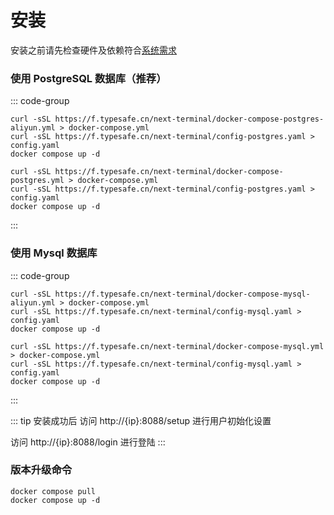 # 安装
安装之前请先检查硬件及依赖符合[系统需求](/install/system-requirements.html)

### 使用 PostgreSQL 数据库（推荐）

::: code-group

```shell [中国大陆]
curl -sSL https://f.typesafe.cn/next-terminal/docker-compose-postgres-aliyun.yml > docker-compose.yml
curl -sSL https://f.typesafe.cn/next-terminal/config-postgres.yaml > config.yaml
docker compose up -d
```

```shell [其他]
curl -sSL https://f.typesafe.cn/next-terminal/docker-compose-postgres.yml > docker-compose.yml
curl -sSL https://f.typesafe.cn/next-terminal/config-postgres.yaml > config.yaml
docker compose up -d
```

:::

### 使用 Mysql 数据库

::: code-group

```shell [中国大陆]
curl -sSL https://f.typesafe.cn/next-terminal/docker-compose-mysql-aliyun.yml > docker-compose.yml
curl -sSL https://f.typesafe.cn/next-terminal/config-mysql.yaml > config.yaml
docker compose up -d
```

```shell [其他]
curl -sSL https://f.typesafe.cn/next-terminal/docker-compose-mysql.yml > docker-compose.yml
curl -sSL https://f.typesafe.cn/next-terminal/config-mysql.yaml > config.yaml
docker compose up -d
```

:::

::: tip 安装成功后
访问 http://{ip}:8088/setup 进行用户初始化设置

访问 http://{ip}:8088/login 进行登陆
:::

### 版本升级命令

```shell
docker compose pull
docker compose up -d
```
